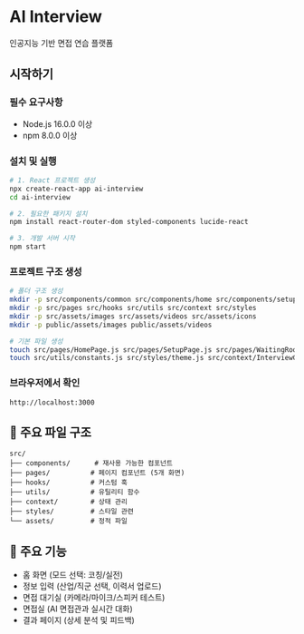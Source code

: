﻿# AI Interview

인공지능 기반 면접 연습 플랫폼

## 시작하기

### 필수 요구사항
- Node.js 16.0.0 이상
- npm 8.0.0 이상

### 설치 및 실행

```bash
# 1. React 프로젝트 생성
npx create-react-app ai-interview
cd ai-interview

# 2. 필요한 패키지 설치
npm install react-router-dom styled-components lucide-react

# 3. 개발 서버 시작
npm start
```

### 프로젝트 구조 생성

```bash
# 폴더 구조 생성
mkdir -p src/components/common src/components/home src/components/setup src/components/waiting src/components/interview src/components/result
mkdir -p src/pages src/hooks src/utils src/context src/styles
mkdir -p src/assets/images src/assets/videos src/assets/icons
mkdir -p public/assets/images public/assets/videos

# 기본 파일 생성
touch src/pages/HomePage.js src/pages/SetupPage.js src/pages/WaitingRoomPage.js src/pages/InterviewPage.js src/pages/ResultPage.js
touch src/utils/constants.js src/styles/theme.js src/context/InterviewContext.js
```

### 브라우저에서 확인
```
http://localhost:3000
```

## 📁 주요 파일 구조

```
src/
├── components/      # 재사용 가능한 컴포넌트
├── pages/          # 페이지 컴포넌트 (5개 화면)
├── hooks/          # 커스텀 훅
├── utils/          # 유틸리티 함수
├── context/        # 상태 관리
├── styles/         # 스타일 관련
└── assets/         # 정적 파일
```

## 🎯 주요 기능

- 홈 화면 (모드 선택: 코칭/실전)
- 정보 입력 (산업/직군 선택, 이력서 업로드)
- 면접 대기실 (카메라/마이크/스피커 테스트)
- 면접실 (AI 면접관과 실시간 대화)
- 결과 페이지 (상세 분석 및 피드백)